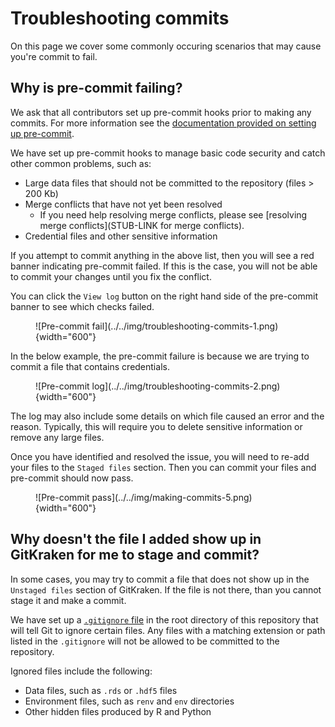 # Troubleshooting commits

On this page we cover some commonly occuring scenarios that may cause you're commit to fail.

## Why is pre-commit failing?

We ask that all contributors set up pre-commit hooks prior to making any commits.
For more information see the [documentation provided on setting up pre-commit](../../technical-setup/setup-precommit.md).

We have set up pre-commit hooks to manage basic code security and catch other common problems, such as:


- Large data files that should not be committed to the repository (files > 200 Kb)
- Merge conflicts that have not yet been resolved
    - If you need help resolving merge conflicts, please see [resolving merge conflicts](STUB-LINK for merge conflicts).
- Credential files and other sensitive information

If you attempt to commit anything in the above list, then you will see a red banner indicating pre-commit failed.
If this is the case, you will not be able to commit your changes until you fix the conflict.

You can click the `View log` button on the right hand side of the pre-commit banner to see which checks failed.

<figure markdown="span">
    ![Pre-commit fail](../../img/troubleshooting-commits-1.png){width="600"}
</figure>

In the below example, the pre-commit failure is because we are trying to commit a file that contains credentials.

<figure markdown="span">
    ![Pre-commit log](../../img/troubleshooting-commits-2.png){width="600"}
</figure>

The log may also include some details on which file caused an error and the reason.
Typically, this will require you to delete sensitive information or remove any large files.

Once you have identified and resolved the issue, you will need to re-add your files to the `Staged files` section.
Then you can commit your files and pre-commit should now pass.

<figure markdown="span">
    ![Pre-commit pass](../../img/making-commits-5.png){width="600"}
</figure>


## Why doesn't the file I added show up in GitKraken for me to stage and commit?

In some cases, you may try to commit a file that does not show up in the `Unstaged files` section of GitKraken.
If the file is not there, than you cannot stage it and make a commit.

We have set up a [`.gitignore` file](https://docs.github.com/en/get-started/getting-started-with-git/ignoring-files) in the root directory of this repository that will tell Git to ignore certain files.
Any files with a matching extension or path listed in the `.gitignore` will not be allowed to be committed to the repository.

Ignored files include the following:

- Data files, such as `.rds` or `.hdf5` files
- Environment files, such as `renv` and `env` directories
- Other hidden files produced by R and Python
